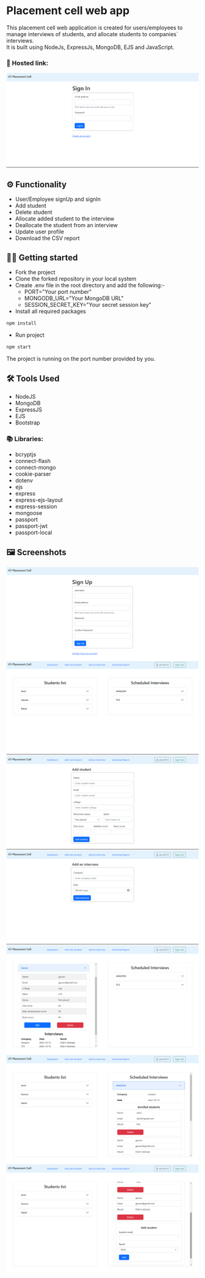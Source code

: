 # Placement cell web app

This placement cell web application is created for users/employees to manage interviews of students, and allocate students to companies` interviews. \
It is built using NodeJs, ExpressJs, MongoDB, EJS and JavaScript.

### 🔗 Hosted link: 

![](./public/1.png)

## ⚙️ Functionality 
- User/Employee signUp and signIn
- Add student 
- Delete student
- Allocate added student to the interview
- Deallocate the student from an interview
- Update user profile
- Download the CSV report
 
## 🧑‍💻 Getting started

* Fork the project 
* Clone the forked repository in your local system
* Create .env file in the root directory and add the following:-
  * PORT="Your port number"
  * MONGODB_URL="Your MongoDB URL"
  * SESSION_SECRET_KEY="Your secret session key"
* Install all required packages
```bash
npm install 
```
* Run project 
```bash
npm start
```
The project is running on the port number provided by you.

## 🛠️ Tools Used 
- NodeJS
- MongoDB
- ExpressJS
- EJS
- Bootstrap

### 📚 Libraries: 
* bcryptjs
* connect-flash
* connect-mongo
* cookie-parser
* dotenv
* ejs
* express
* express-ejs-layout
* express-session
* mongoose
* passport
* passport-jwt
* passport-local

## 🖼️ Screenshots
![](./public/2.png)
![](./public/3.png)
![](./public/4.png)
![](./public/5.png)
![](./public/6.png)
![](./public/7.png)
![](./public/8.png)

